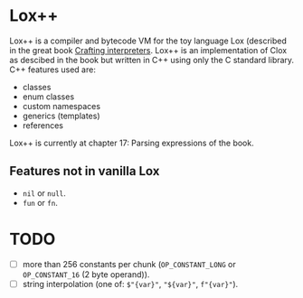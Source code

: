 # Lox++
Lox++ is a compiler and bytecode VM for the toy language Lox (described in the great book [Crafting interpreters](https://craftinginterpreters.com/).
Lox++ is an implementation of Clox as descibed in the book but written in C++ using only the C standard library.
C++ features used are:
- classes
- enum classes
- custom namespaces
- generics (templates)
- references

Lox++ is currently at chapter 17: Parsing expressions of the book.

## Features not in vanilla Lox
- `nil` or `null`.
- `fun` or `fn`.

# TODO
- [ ] more than 256 constants per chunk (`OP_CONSTANT_LONG` or `OP_CONSTANT_16` (2 byte operand)).
- [ ] string interpolation (one of: `$"{var}"`, `"${var}"`, `f"{var}"`).
